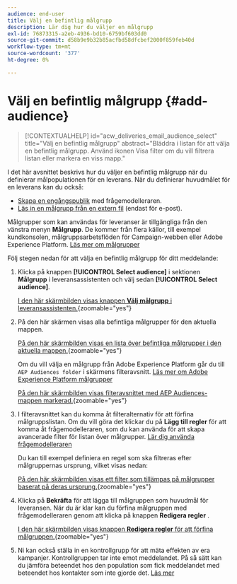 ```yaml
---
audience: end-user
title: Välj en befintlig målgrupp
description: Lär dig hur du väljer en målgrupp
exl-id: 76873315-a2eb-4936-bd10-6759bf603dd0
source-git-commit: d58b9e9b32b85acfbd58dfcbef2000f859feb40d
workflow-type: tm+mt
source-wordcount: '377'
ht-degree: 0%

---
```


# Välj en befintlig målgrupp {#add-audience}

>[!CONTEXTUALHELP]
>id="acw_deliveries_email_audience_select"
>title="Välj en befintlig målgrupp"
>abstract="Bläddra i listan för att välja en befintlig målgrupp. Använd ikonen Visa filter om du vill filtrera listan eller markera en viss mapp."

I det här avsnittet beskrivs hur du väljer en befintlig målgrupp när du definierar målpopulationen för en leverans. När du definierar huvudmålet för en leverans kan du också:
* [Skapa en engångspublik](one-time-audience.md) med frågemodelleraren.
* [Läs in en målgrupp från en extern fil](file-audience.md) (endast för e-post).

Målgrupper som kan användas för leveranser är tillgängliga från den vänstra menyn **Målgrupp**. De kommer från flera källor, till exempel kundkonsolen, målgruppsarbetsflöden för Campaign-webben eller Adobe Experience Platform. [Läs mer om målgrupper](manage-audience.md)

Följ stegen nedan för att välja en befintlig målgrupp för ditt meddelande:

1. Klicka på knappen **[!UICONTROL Select audience]** i sektionen **Målgrupp** i leveransassistenten och välj sedan **[!UICONTROL Select audience]**.

   [I den här skärmbilden visas knappen **Välj målgrupp** i leveransassistenten.](assets/create-audience.png){zoomable="yes"}

1. På den här skärmen visas alla befintliga målgrupper för den aktuella mappen.

   [På den här skärmbilden visas en lista över befintliga målgrupper i den aktuella mappen.](assets/create-audience2.png){zoomable="yes"}

   Om du vill välja en målgrupp från Adobe Experience Platform går du till `AEP Audiences folder` i skärmens filteravsnitt. [Läs mer om Adobe Experience Platform målgrupper](manage-audience.md#monitor)

   [På den här skärmbilden visas filteravsnittet med AEP Audiences-mappen markerad.](assets/select-audience-folder.png){zoomable="yes"}

1. I filteravsnittet kan du komma åt filteralternativ för att förfina målgruppslistan. Om du vill göra det klickar du på **Lägg till regler** för att komma åt frågemodelleraren, som du kan använda för att skapa avancerade filter för listan över målgrupper. [Lär dig använda frågemodelleraren](../query/query-modeler-overview.md)

   Du kan till exempel definiera en regel som ska filtreras efter målgruppernas ursprung, vilket visas nedan:

   [På den här skärmbilden visas ett filter som tillämpas på målgrupper baserat på deras ursprung.](assets/filter-on-aep-audience.png){zoomable="yes"}

1. Klicka på **Bekräfta** för att lägga till målgruppen som huvudmål för leveransen. När du är klar kan du förfina målgruppen med frågemodelleraren genom att klicka på knappen **Redigera regler** .

   [I den här skärmbilden visas knappen **Redigera regler** för att förfina målgruppen.](assets/refine-audience.png){zoomable="yes"}

1. Ni kan också ställa in en kontrollgrupp för att mäta effekten av era kampanjer. Kontrollgruppen tar inte emot meddelandet. På så sätt kan du jämföra beteendet hos den population som fick meddelandet med beteendet hos kontakter som inte gjorde det. [Läs mer](control-group.md)